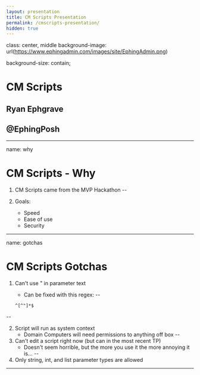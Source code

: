 ```yaml
---
layout: presentation
title: CM Scripts Presentation
permalink: /cmscripts-presentation/
hidden: true
---
```

class: center, middle
background-image: url(https://www.ephingadmin.com/images/site/EphingAdmin.png)

background-size: contain;

# CM Scripts

## Ryan Ephgrave

## @EphingPosh

---
name: why

# CM Scripts - Why

1. CM Scripts came from the MVP Hackathon
--

1. Goals:
    * Speed
    * Ease of use
    * Security

---
name: gotchas

# CM Scripts Gotchas

1. Can't use " in parameter text
    * Can be fixed with this regex:
--

    ```regex
    ^[^"]*$
    ```

--

2. Script will run as system context
    * Domain Computers will need permissions to anything off box
--
3. Can't edit a script right now (but can in the most recent TP)
    * Doesn't seem horrible, but the more you use it the more annoying it is...
--
4. Only string, int, and list parameter types are allowed

---
